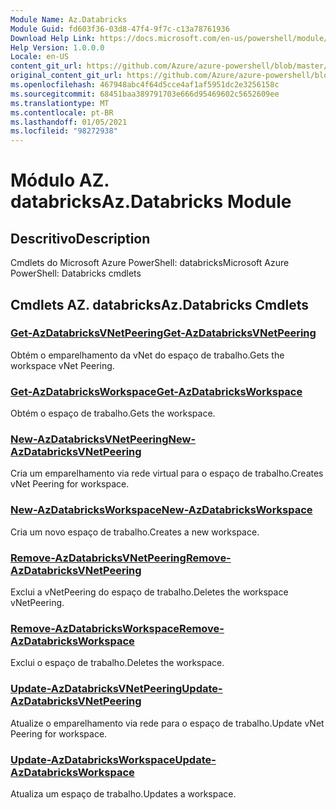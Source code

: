 ```yaml
---
Module Name: Az.Databricks
Module Guid: fd603f36-03d8-47f4-9f7c-c13a78761936
Download Help Link: https://docs.microsoft.com/en-us/powershell/module/az.databricks
Help Version: 1.0.0.0
Locale: en-US
content_git_url: https://github.com/Azure/azure-powershell/blob/master/src/Databricks/help/Az.Databricks.md
original_content_git_url: https://github.com/Azure/azure-powershell/blob/master/src/Databricks/help/Az.Databricks.md
ms.openlocfilehash: 467948abc4f64d5cce4af1af5951dc2e3256158c
ms.sourcegitcommit: 68451baa389791703e666d95469602c5652609ee
ms.translationtype: MT
ms.contentlocale: pt-BR
ms.lasthandoff: 01/05/2021
ms.locfileid: "98272938"
---
```

# <span data-ttu-id="9ce5c-101">Módulo AZ. databricks</span><span class="sxs-lookup"><span data-stu-id="9ce5c-101">Az.Databricks Module</span></span>
## <span data-ttu-id="9ce5c-102">Descritivo</span><span class="sxs-lookup"><span data-stu-id="9ce5c-102">Description</span></span>
<span data-ttu-id="9ce5c-103">Cmdlets do Microsoft Azure PowerShell: databricks</span><span class="sxs-lookup"><span data-stu-id="9ce5c-103">Microsoft Azure PowerShell: Databricks cmdlets</span></span>

## <span data-ttu-id="9ce5c-104">Cmdlets AZ. databricks</span><span class="sxs-lookup"><span data-stu-id="9ce5c-104">Az.Databricks Cmdlets</span></span>
### [<span data-ttu-id="9ce5c-105">Get-AzDatabricksVNetPeering</span><span class="sxs-lookup"><span data-stu-id="9ce5c-105">Get-AzDatabricksVNetPeering</span></span>](Get-AzDatabricksVNetPeering.md)
<span data-ttu-id="9ce5c-106">Obtém o emparelhamento da vNet do espaço de trabalho.</span><span class="sxs-lookup"><span data-stu-id="9ce5c-106">Gets the workspace vNet Peering.</span></span>

### [<span data-ttu-id="9ce5c-107">Get-AzDatabricksWorkspace</span><span class="sxs-lookup"><span data-stu-id="9ce5c-107">Get-AzDatabricksWorkspace</span></span>](Get-AzDatabricksWorkspace.md)
<span data-ttu-id="9ce5c-108">Obtém o espaço de trabalho.</span><span class="sxs-lookup"><span data-stu-id="9ce5c-108">Gets the workspace.</span></span>

### [<span data-ttu-id="9ce5c-109">New-AzDatabricksVNetPeering</span><span class="sxs-lookup"><span data-stu-id="9ce5c-109">New-AzDatabricksVNetPeering</span></span>](New-AzDatabricksVNetPeering.md)
<span data-ttu-id="9ce5c-110">Cria um emparelhamento via rede virtual para o espaço de trabalho.</span><span class="sxs-lookup"><span data-stu-id="9ce5c-110">Creates vNet Peering for workspace.</span></span>

### [<span data-ttu-id="9ce5c-111">New-AzDatabricksWorkspace</span><span class="sxs-lookup"><span data-stu-id="9ce5c-111">New-AzDatabricksWorkspace</span></span>](New-AzDatabricksWorkspace.md)
<span data-ttu-id="9ce5c-112">Cria um novo espaço de trabalho.</span><span class="sxs-lookup"><span data-stu-id="9ce5c-112">Creates a new workspace.</span></span>

### [<span data-ttu-id="9ce5c-113">Remove-AzDatabricksVNetPeering</span><span class="sxs-lookup"><span data-stu-id="9ce5c-113">Remove-AzDatabricksVNetPeering</span></span>](Remove-AzDatabricksVNetPeering.md)
<span data-ttu-id="9ce5c-114">Exclui a vNetPeering do espaço de trabalho.</span><span class="sxs-lookup"><span data-stu-id="9ce5c-114">Deletes the workspace vNetPeering.</span></span>

### [<span data-ttu-id="9ce5c-115">Remove-AzDatabricksWorkspace</span><span class="sxs-lookup"><span data-stu-id="9ce5c-115">Remove-AzDatabricksWorkspace</span></span>](Remove-AzDatabricksWorkspace.md)
<span data-ttu-id="9ce5c-116">Exclui o espaço de trabalho.</span><span class="sxs-lookup"><span data-stu-id="9ce5c-116">Deletes the workspace.</span></span>

### [<span data-ttu-id="9ce5c-117">Update-AzDatabricksVNetPeering</span><span class="sxs-lookup"><span data-stu-id="9ce5c-117">Update-AzDatabricksVNetPeering</span></span>](Update-AzDatabricksVNetPeering.md)
<span data-ttu-id="9ce5c-118">Atualize o emparelhamento via rede para o espaço de trabalho.</span><span class="sxs-lookup"><span data-stu-id="9ce5c-118">Update vNet Peering for workspace.</span></span>

### [<span data-ttu-id="9ce5c-119">Update-AzDatabricksWorkspace</span><span class="sxs-lookup"><span data-stu-id="9ce5c-119">Update-AzDatabricksWorkspace</span></span>](Update-AzDatabricksWorkspace.md)
<span data-ttu-id="9ce5c-120">Atualiza um espaço de trabalho.</span><span class="sxs-lookup"><span data-stu-id="9ce5c-120">Updates a workspace.</span></span>

